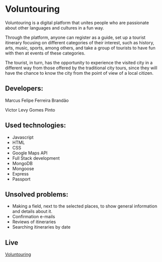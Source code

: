 # Voluntouring

Voluntouring is a digital platform that unites people who are passionate about other languages ​​and cultures in a fun way.

Through the platform, anyone can register as a guide, set up a tourist itinerary focusing on different categories of their interest, such as history, arts, music, sports, among others, and take a group of tourists to have fun with then at events of these categories.

The tourist, in turn, has the opportunity to experience the visited city in a different way from those offered by the traditional city tours, since they will have the chance to know the city from the point of view of a local citizen.

## Developers:

Marcus Felipe Ferreira Brandão

Victor Levy Gomes Pinto

## Used technologies:

- Javascript
- HTML
- CSS
- Google Maps API
- Full Stack development
- MongoDB
- Mongoose
- Express
- Passport

## Unsolved problems:

- Making a field, next to the selected places, to show general information and details about it.
- Confirmation e-mails
- Reviews of itineraries
- Searching itineraries by date

## Live
[Voluntouring](http://voluntouring.herokuapp.com/)
